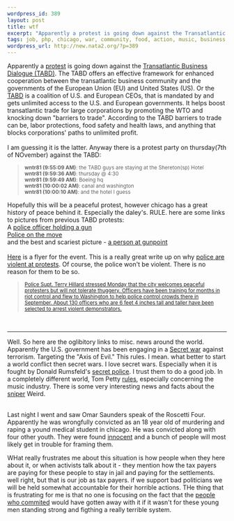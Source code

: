 ```yaml
--- 
wordpress_id: 389
layout: post
title: wtf
excerpt: "Apparently a protest is going down against the Transatlantic Business Dialogue (TABD). The TABD offers an effective framework for enhanced cooperation between the transatlantic business community and the governments of the European Union (EU) and United States (US). Or the "
tags: job, php, chicago, war, community, food, action, music, business, health, terrorism, politic
wordpress_url: http://new.nata2.org/?p=389
---
```

Apparently a <a href="http://www.azone.org/notabd/">protest</a> is going down against the <a href="http://www.tabd.org/">Transatlantic Business Dialogue (TABD)</a>. The TABD offers an effective framework for enhanced cooperation between the transatlantic business community and the governments of the European Union (EU) and United States (US). Or the <a href="http://www.azone.org/notabd/index.php?content=history">TABD</a> is a coalition of U.S. and European CEOs, that is mandated by and gets unlimited access to the U.S. and European governments. It helps boost transatlantic trade for large corporations by promoting the WTO and knocking down "barriers to trade". According to the TABD barriers to trade can be, labor protections, food safety and health laws, and anything that blocks corporations' paths to unlimited profit.<br>
<br>
I am guessing it is the latter. Anyway there is a protest party on thursday(7th of NOvember) against the TABD:
<blockquote><small><b>wntr81 (9:55:09 AM)</b>: the TABD guys are staying at the Shereton(sp) Hotel<br>
<b>wntr81 (9:59:36 AM)</b>: thursday @ 4:30<br>
<b>wntr81 (9:59:49 AM)</b>: Boeing hq<br>
<b>wntr81 (10:00:02 AM)</b>: canal and washington<br>
<b>wntr81 (10:00:10 AM)</b>: and the hotel I guess<br></small></blockquote>
Hopefully this will be a peaceful protest, however chicago has a great history of peace behind it. Especially the daley's. RULE. here are some links to pictures from previous TABD protests:<br>
A <a href="http://www.citybeat.com/tabd/images/new_images/tabd_gun_jb.jpg">police officer holding a gun</a><br>
<a href="http://www.citybeat.com/tabd/images/new_images/tabd_cop_run_mb.jpg">Police on the move</a><br>
and the best and scariest picture - <a href="http://www.citybeat.com/tabd/images/new_images/tabd_gunpoint_mb.jpg">a person at gunpoint</a><br>
<br>
<a href="http://www.azone.org/notabd/images/titanictabd.pdf">Here</a> is a flyer for the event. This is a really great write up on why <a href="http://www.citybeat.com/tabd/12second.html">police are violent at protests</a>. Of course, the police won't be violent. There is no reason for them to be so.<br>
<blockquote><small><a href="http://www.suntimes.com/output/news/cst-nws-prot05.html">Police Supt. Terry Hillard stressed Monday that the city welcomes peaceful protesters but will not tolerate thuggery. Officers have been training for months in riot control and flew to Washington to help police control crowds there in September. About 130 officers who are 6 feet 4 inches tall and taller have been selected to arrest violent demonstrators.</a></small></blockquote>
<br>
<hr>
Well. So here are the oglibitory links to misc. news around the world. Apparently the U.S. government has been engaging in a <a href="http://www.latimes.com/la-op-arkin27oct27001451,0,7355676.story">Secret war</a> against terrorism. Targeting the "Axis of Evil." This rules. I mean. what better to start a world conflict then secret wars. I love secret wars. Especially when it is fought by Donald Rumsfeld's <a href="http://www.themoscowtimes.com/stories/2002/11/01/120.html">secret police</a>. I trust them to do a good job. In a completely different world, Tom Petty <a href="http://www.rollingstone.com/news/newsarticle.asp?nid=16913&amp;cf=399">rules</a>, especially concerning the music industry. There is some very interesting news and facts about the <a href="http://www.guerrillanews.com/cgi-bin/wwwthreads/showflat.pl?Cat=&amp;Board=conspiracy&amp;Number=83655&amp;page=0&amp;view=collapsed&amp;sb=5&amp;o=0&amp;part=">sniper</a> Weird.<br>
<br>
<p>Last night I went and saw Omar Saunders speak of the Roscetti Four. Apparently he was wrongfully convicted as an 18 year old of murdering and raping a yound medical student in chicago. He was convicted along with four other youth. They were found <a href="http://home.iprimus.com.au/dna_info/dna/JA_DNA_illnews_20011212a.html">innocent</a> and a bunch of people will most likely get in trouble for framing them.</p>
<p>WHat really frustrates me about this situation is how people when they here about it, or when activists talk about it - they mention how the tax payers are paying for these people to stay in jail and paying for the settlements. well right, but that is our job as tax payers. if we support bad politicians we will be held somewhat accountable for their horrible actions. THe thing that is frustrating for me is that no one is focusing on the fact that the <a href="http://www.beloitdailynews.com/202/2ill9.htm">people who commited</a> would have gotten away with it if it wasn't for these young men standing strong and figthing a really terrible system.</p>

